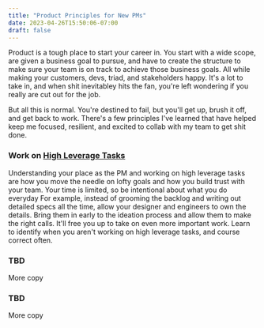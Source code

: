 ```yaml
---
title: "Product Principles for New PMs"
date: 2023-04-26T15:50:06-07:00
draft: false
---
```


Product is a tough place to start your career in. You start with a wide scope, are given a business goal to pursue, and have to create the structure to make sure your team is on track to achieve those business goals. All while making your customers, devs, triad, and stakeholders happy. It's a lot to take in, and when shit inevitabley hits the fan, you're left wondering if you really are cut out for the job. 

But all this is normal. You're destined to fail, but you'll get up, brush it off, and get back to work. There's a few principles I've learned that have helped keep me focused, resilient, and excited to collab with my team to get shit done. 


### Work on [High Leverage Tasks](https://www.aakashg.com/2022/02/01/lno-framework-for-product-managers/)

Understanding your place as the PM and working on high leverage tasks are how you move the needle on lofty goals and how you build trust with your team. Your time is limited, so be intentional about what you do everyday For example, instead of grooming the backlog and writing out detailed specs all the time, allow your designer and engineers to own the details. Bring them in early to the ideation process and allow them to make the right calls. It'll free you up to take on even more important work. Learn to identify when you aren't working on high leverage tasks, and course correct often.


### TBD

More copy


### TBD

More copy